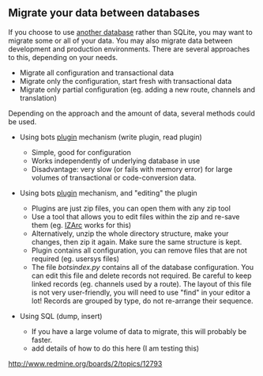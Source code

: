 ## Migrate your data between databases

If you choose to use [another database](DeploymentOtherDatabase.md) rather than SQLite, you may want to migrate some or all of your data. You may also migrate data between development and production environments. There are several approaches to this, depending on your needs.

-   Migrate all configuration and transactional data
-   Migrate only the configuration, start fresh with transactional data
-   Migrate only partial configuration (eg. adding a new route, channels and translation)

Depending on the approach and the amount of data, several methods could be used.

-   Using bots [plugin](PluginIntroduction.md) mechanism (write plugin, read plugin)
    -   Simple, good for configuration
    -   Works independently of underlying database in use
    -   Disadvantage: very slow (or fails with memory error) for large volumes of transactional or code-conversion data.

-   Using bots [plugin](PluginIntroduction.md) mechanism, and "editing" the plugin
    -   Plugins are just zip files, you can open them with any zip tool
    -   Use a tool that allows you to edit files within the zip and re-save them (eg. [IZArc](http://www.izarc.org/) works for this)
    -   Alternatively, unzip the whole directory structure, make your changes, then zip it again. Make sure the same structure is kept.
    -   Plugin contains all configuration, you can remove files that are not required (eg. usersys files)
    -   The file _botsindex.py_ contains all of the database configuration. You can edit this file and 
        delete records not required. Be careful to keep linked records (eg. channels used by a route). 
        The layout of this file is not very user-friendly, you will need to use "find" in your editor a lot! 
        Records are grouped by type, do not re-arrange their sequence.

-   Using SQL (dump, insert)
    -   If you have a large volume of data to migrate, this will probably be faster.
    -   add details of how to do this here (I am testing this)

<http://www.redmine.org/boards/2/topics/12793>
